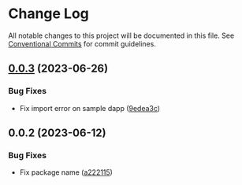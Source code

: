 # Change Log

All notable changes to this project will be documented in this file.
See [Conventional Commits](https://conventionalcommits.org) for commit guidelines.

## [0.0.3](https://github.com/HAECHI-LABS/face-aptos-adapter/compare/v0.0.2...v0.0.3) (2023-06-26)

### Bug Fixes

- Fix import error on sample dapp ([9edea3c](https://github.com/HAECHI-LABS/face-aptos-adapter/commit/9edea3cd70225a26485fb760b4dfd39e3871685f))

## 0.0.2 (2023-06-12)

### Bug Fixes

- Fix package name ([a222115](https://github.com/HAECHI-LABS/face-aptos-adapter/commit/a222115cb5423291dfd82beff43883275c6d730c))
